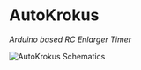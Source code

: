 AutoKrokus
==========

_Arduino based RC Enlarger Timer_

![AutoKrokus Schematics](http://fabricator.blog.com/wp-content/blogs.dir/00/08/42/61/8426194/files/autokrokus/autokrokus_features_0.jpg)


